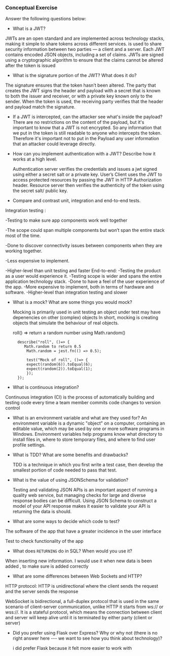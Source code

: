 ### Conceptual Exercise

Answer the following questions below:

- What is a JWT?

JWTs are an open standard and are implemented across technology stacks, making it simple to share tokens across different services.
is used to share security information between two parties — a client and a server. Each JWT contains encoded JSON objects, including a set of claims. JWTs are signed using a cryptographic algorithm to ensure that the claims cannot be altered after the token is issued

- What is the signature portion of the JWT?  What does it do?

The signature ensures that the token hasn’t been altered. The party that creates the JWT signs the header and payload with a secret that is known to both the issuer and receiver, or with a private key known only to the sender. When the token is used, the receiving party verifies that the header and payload match the signature. 

- If a JWT is intercepted, can the attacker see what's inside the payload?
There are no restrictions on the content of the payload, but it's important to know that a JWT is not encrypted. So any information that we put in the token is still readable to anyone who intercepts the token. Therefore it's important not to put in the Payload any user information that an attacker could leverage directly.

- How can you implement authentication with a JWT?  Describe how it works at a high level.

  Authentication server verifies the credentials and issues a jwt signed using either a secret salt or a private key. User’s Client uses the JWT to access protected resources by passing the JWT in HTTP Authorization header. Resource server then verifies the authenticity of the token using the secret salt/ public key.

- Compare and contrast unit, integration and end-to-end tests.

Integration testing :
  
  -Testing to make sure app components work well together 


  -The scope could span multiple components but won’t span the entire stack most of the time.

  -Done to discover connectivity issues between components when they are working together.

  -Less expensive to implement.

  -Higher-level than unit testing and faster
End-to-end:
  -Testing the product as a user would experience it.
  -Testing scope is wider and spans the entire application technology stack.
  -Done to have a feel of the user experience of the app.
  -More expensive to implement, both in terms of hardware and software.
  -Higher-level than integration testing and slower 


- What is a mock? What are some things you would mock?
    
    Mocking is primarily used in unit testing
    an object under test may have depenencies on other (complex) objects 
    In short, mocking is creating objects that simulate the behaviour of real objects.

    roll() => return a random number using Math.random()

		describe("roll", ()=> {
		   Math.random to return 0.5 
 			Math.random = jest.fn(() => 0.5);

			test("Mock of roll", ()=> {
    		expect(random(6)).toEqual(6);
			expect(random(2)).toEqual(1);
  			});
		});

- What is continuous integration?

 Continuous integration (CI) is the process of automatically building and testing code every time a team member commits code changes to version control


- What is an environment variable and what are they used for?
  An environment variable is a dynamic "object" on a computer, containing an editable value, which may be used by one or more software programs in Windows. Environment variables help programs know what directory to install files in, where to store temporary files, and where to find user profile settings.

- What is TDD? What are some benefits and drawbacks?

    TDD is a technique in which you first write a test case, then develop the smallest portion of code needed to pass that test. 

- What is the value of using JSONSchema for validation?
  
  Testing and validating JSON APIs is an important aspect of running a quality web service, but managing checks for large and diverse response bodies can be difficult. Using JSON Schema to construct a model of your API response makes it easier to validate your API is returning the data is should.


- What are some ways to decide which code to test?

The software of the app that have a greater incidence in the user interface 

Test to check functionality of the app 

- What does `RETURNING` do in SQL? When would you use it?

When inserting new information.
I would use it when new data is been added , to make sure is added correctly 

- What are some differences between Web Sockets and HTTP?

HTTP protocol: HTTP is unidirectional where the client sends the request and the server sends the response

WebSocket is bidirectional, a full-duplex protocol that is used in the same scenario of client-server communication, unlike HTTP it starts from ws:// or wss://. It is a stateful protocol, which means the connection between client and server will keep alive until it is terminated by either party (client or server)

- Did you prefer using Flask over Express? Why or why not (there is no right
  answer here --- we want to see how you think about technology)?

  i did prefer Flask because it felt more easier to work with  
    